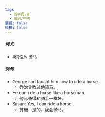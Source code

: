 ```yaml
---
tags:
  - 首字母/R
  - 级别/中考
掌握: false
模糊: false
---
```

##### 词义
- #词性/v  骑马
##### 例句
- George had taught him how to ride a horse .
	- 乔治曾教过他骑马。
- He can ride a horse like a horseman.
	- 他马骑得和骑手一样好。
- Susan: Yes, I can ride a horse .
	- 苏珊：是的，我会骑马。
